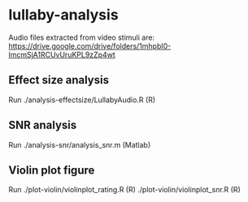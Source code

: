 # lullaby-analysis
Audio files extracted from video stimuli are:
https://drive.google.com/drive/folders/1mhpbI0-lmcmSjA1RCUvUruKPL9zZp4wt

## Effect size analysis
Run ./analysis-effectsize/LullabyAudio.R (R)

## SNR analysis
Run ./analysis-snr/analysis_snr.m (Matlab)

## Violin plot figure
Run ./plot-violin/violinplot_rating.R (R)
    ./plot-violin/violinplot_snr.R (R)
